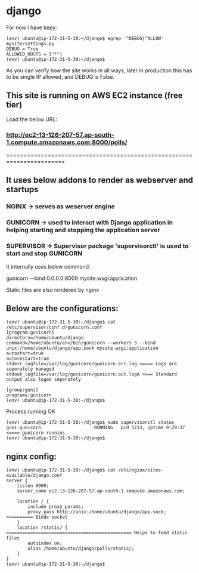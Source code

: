 # django

For now I have kepy:

```
(env) ubuntu@ip-172-31-5-30:~/django$ egrep '^DEBUG|^ALLOW' mysite/settings.py
DEBUG = True
ALLOWED_HOSTS = ["*"]
(env) ubuntu@ip-172-31-5-30:~/django$
```

As you can verify how the site works in all ways, later in production this has to be single IP allowed, and DEBUG is False.


## This site is running on AWS EC2 instance (free tier)

Load the below URL:

### http://ec2-13-126-207-57.ap-south-1.compute.amazonaws.com:8000/polls/
=======================================================================

## It uses below addons to render as webserver and startups

### NGINX -> serves as weserver engine

### GUNICORN -> used to interact with Django application in helping starting and stopping the application server

### SUPERVISOR -> Supervisor package 'supervisorctl' is used to start and stop GUNICORN


It internally uses below command:

gunicorn --bind 0.0.0.0:8000 mysite.wsgi:application

Static files are also rendered by nginx


## Below are the configurations:

```
(env) ubuntu@ip-172-31-5-30:~/django$ cat /etc/supervisor/conf.d/gunicorn.conf
[program:gunicorn]
directory=/home/ubuntu/django
command=/home/ubuntu/env/bin/gunicorn --workers 3 --bind unix:/home/ubuntu/django/app.sock mysite.wsgi:application
autostart=true
autorestart=true
stderr_logfile=/var/log/gunicorn/gunicorn.err.log <==== Logs are seperately managed
stdout_logfile=/var/log/gunicorn/gunicorn.out.logA <=== Standard output also loged seperately

[group:guni]
programs:gunicorn
(env) ubuntu@ip-172-31-5-30:~/django$

```

Process running OK

```
(env) ubuntu@ip-172-31-5-30:~/django$ sudo supervisorctl status
guni:gunicorn                    RUNNING   pid 1713, uptime 0:29:37 <==== gunicorn runnins
(env) ubuntu@ip-172-31-5-30:~/django$ 
```




## nginx config:

```
(env) ubuntu@ip-172-31-5-30:~/django$ cat /etc/nginx/sites-available/django.conf
server {
    listen 8000;
    server_name ec2-13-126-207-57.ap-south-1.compute.amazonaws.com;

    location / {
        include proxy_params;
        proxy_pass http://unix:/home/ubuntu/django/app.sock; <========= Binds socket
    }
    location /static/ { <============================================== Helps to feed static files
        autoindex on;
        alias /home/ubuntu/django/polls/static/;
    }
}
(env) ubuntu@ip-172-31-5-30:~/django$ 

```


